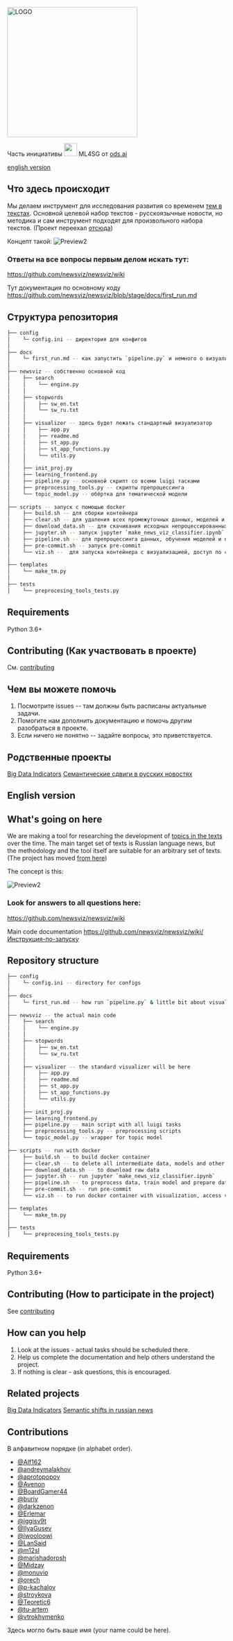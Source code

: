 <img src="https://raw.githubusercontent.com/newsviz/newsviz.github.io/master/pics/news_viz_logo_eye.svg" alt="LOGO" width="300"/>  


Часть инициативы <img src="https://ods.ai/ods/logo/ml4sg.svg" width="30"> ML4SG от [ods.ai](https://ods.ai)

[english version](#english-version)

## Что здесь происходит
Мы делаем инструмент для исследования развития со временем [тем в текстах](http://www.machinelearning.ru/wiki/index.php?title=Тематическое_моделирование). Основной целевой набор текстов - русскоязычные новости, но методика и сам инструмент подходят для произвольного набора текстов.
(Проект переехал [отсюда](https://github.com/ods-ai-ml4sg/proj_news_viz))

Концепт такой:
![Preview2](https://camo.githubusercontent.com/3f306e50fd0b38266da057dde30d010b2d511fe9/68747470733a2f2f692e6962622e636f2f526763736633762f6e6577732d76697a2d636f6e636570742e706e67)

### Ответы на все вопросы первым делом искать тут:
https://github.com/newsviz/newsviz/wiki

Тут документация по основному коду https://github.com/newsviz/newsviz/blob/stage/docs/first_run.md

## Структура репозитория

```bash
├── config
│    └─ config.ini -- директория для конфигов
│
├── docs
│    └─ first_run.md -- как запустить `pipeline.py` и немного о визуализации
│
├── newsviz -- собственно основной код
│    ├── search
│    │    └── engine.py
│    │
│    ├── stopwords
│    │    ├── sw_en.txt
│    │    └── sw_ru.txt
│    │
│    ├── visualizer -- здесь будет лежать стандартный визуализатор
│    │    ├── app.py
│    │    ├── readme.md
│    │    ├── st_app.py
│    │    ├── st_app_functions.py
│    │    └── utils.py
│    │
│    ├── init_proj.py
│    ├── learning_frontend.py
│    ├── pipeline.py -- основной скрипт со всеми luigi тасками
│    ├── preprocessing_tools.py -- скрипты препроцессинга
│    └── topic_model.py -- обёртка для тематической модели
│
├── scripts -- запуск с помощью docker
│    ├── build.sh -- для сборки контейнера
│    ├── clear.sh -- для удаления всех промежуточных данных, моделей и прочих артефактов. Скачанные данные останутся
│    ├── download_data.sh -- для скачивания исходных непроцессированных данных
│    ├── jupyter.sh -- запуск jupyter `make_news_viz_classifier.ipynb`
│    ├── pipeline.sh -- для препроцессинга данных, обучения моделей и подготовки данных для визуализации
│    ├── pre-commit.sh -- запуск pre-commit
│    └── viz.sh --  для запуска контейнера с визуализацией, доступ по ссылке http://0.0.0.0:8080
│
├── templates
│    └── make_tm.py
│
├── tests
│    └── preprocesing_tools_tests.py
```

## Requirements

Python 3.6+

## Contributing (Как участвовать в проекте)
См. [contributing](https://github.com/newsviz/newsviz/blob/master/CONTRIBUTING.md)

## Чем вы можете помочь
1. Посмотрите issues -- там должны быть расписаны актуальные задачи.
2. Помогите нам дополнить документацию и помочь другим разобраться в проекте.
3. Если ничего не понятно -- задайте вопросы, это приветствуется.

## Родственные проекты
[Big Data Indicators](http://bigdata-indicators.com/)
[Семантические сдвиги в русских новостях](https://shiftry.rusvectores.org/ru/)

## English version

## What's going on here
We are making a tool for researching the development of [topics in the texts](http://www.machinelearning.ru/wiki/index.php?title=Thematic_modeling) over the time. The main target set of texts is Russian language news, but the methodology and the tool itself are suitable for an arbitrary set of texts.
(The project has moved [from here](https://github.com/ods-ai-ml4sg/proj_news_viz))

The concept is this:

![Preview2](https://camo.githubusercontent.com/3f306e50fd0b38266da057dde30d010b2d511fe9/68747470733a2f2f692e6962622e636f2f526763736633762f6e6577732d76697a2d636f6e636570742e706e67)

### Look for answers to all questions here:
https://github.com/newsviz/newsviz/wiki

Main code documentation https://github.com/newsviz/newsviz/wiki/Инструкция-по-запуску

## Repository structure

```bash
├── config
│    └─ config.ini -- directory for configs
│
├── docs
│    └─ first_run.md -- how run `pipeline.py` & little bit about visualisation
│
├── newsviz -- the actual main code
│    ├── search
│    │    └── engine.py
│    │
│    ├── stopwords
│    │    ├── sw_en.txt
│    │    └── sw_ru.txt
│    │
│    ├── visualizer -- the standard visualizer will be here
│    │    ├── app.py
│    │    ├── readme.md
│    │    ├── st_app.py
│    │    ├── st_app_functions.py
│    │    └── utils.py
│    │
│    ├── init_proj.py
│    ├── learning_frontend.py
│    ├── pipeline.py -- main script with all luigi tasks
│    ├── preprocessing_tools.py -- preprocessing scripts
│    └── topic_model.py -- wrapper for topic model
│
├── scripts -- run with docker
│    ├── build.sh -- to build docker container
│    ├── clear.sh -- to delete all intermediate data, models and other artifacts. Raw data will percist
│    ├── download_data.sh -- to download raw data
│    ├── jupyter.sh -- run jupyter `make_news_viz_classifier.ipynb`
│    ├── pipeline.sh -- to preprocess data, train model and prepare data for visualization
│    ├── pre-commit.sh -- run pre-commit
│    └── viz.sh -- to run docker container with visualization, access via http://0.0.0.0:8080
│
├── templates
│    └── make_tm.py
│
├── tests
│    └── preprocesing_tools_tests.py
```

## Requirements

Python 3.6+

## Contributing (How to participate in the project)
See [contributing](https://github.com/newsviz/newsviz/blob/master/CONTRIBUTING.md)

## How can you help
1. Look at the issues - actual tasks should be scheduled there.
2. Help us complete the documentation and help others understand the project.
3. If nothing is clear - ask questions, this is encouraged.

## Related projects
[Big Data Indicators](http://bigdata-indicators.com/)
[Semantic shifts in russian news](https://shiftry.rusvectores.org/ru/)

## Contributions
В алфавитном порядке (in alphabet order).

 - [@Alf162](https://github.com/Alf162)
 - [@andreymalakhov](https://github.com/andreymalakhov)
 - [@aprotopopov](https://github.com/aprotopopov)
 - [@Avenon](https://github.com/Avenon)
 - [@BoardGamer44](https://github.com/BoardGamer44)
 - [@buriy](https://github.com/buriy)
 - [@darkzenon](https://github.com/darkzenon)
 - [@Erlemar](https://github.com/Erlemar)
 - [@iggisv9t](https://github.com/iggisv9t)
 - [@IlyaGusev](https://github.com/IlyaGusev)
 - [@iwooloowi](https://github.com/iwooloowi)
 - [@LanSaid](https://github.com/LanSaid)
 - [@m12sl](https://github.com/m12sl)
 - [@marishadorosh](https://github.com/marishadorosh)
 - [@Midzay](https://github.com/Midzay)
 - [@monuvio](https://github.com/monuvio)
 - [@orech](https://github.com/orech)
 - [@p-kachalov](https://github.com/p-kachalov)
 - [@stroykova](https://github.com/stroykova)
 - [@Teoretic6](https://github.com/Teoretic6)
 - [@tu-artem](https://github.com/tu-artem)
 - [@vtrokhymenko](https://github.com/vtrokhymenko)

Здесь могло быть ваше имя (your name could be here).
